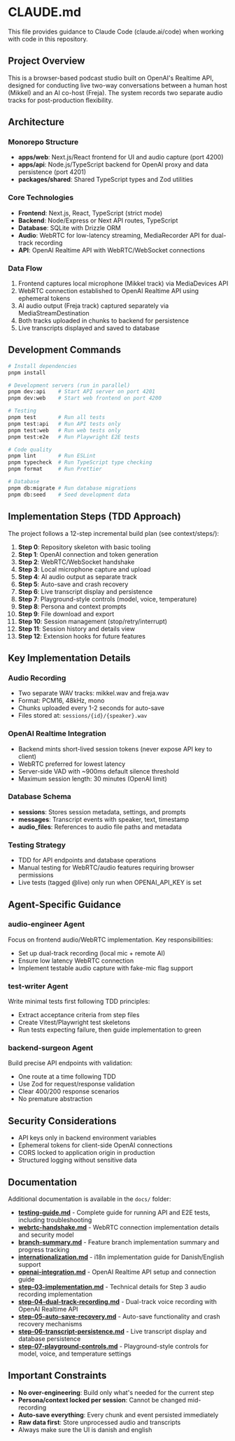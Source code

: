 # CLAUDE.md

This file provides guidance to Claude Code (claude.ai/code) when working with code in this repository.

## Project Overview

This is a browser-based podcast studio built on OpenAI's Realtime API, designed for conducting live two-way conversations between a human host (Mikkel) and an AI co-host (Freja). The system records two separate audio tracks for post-production flexibility.

## Architecture

### Monorepo Structure
- **apps/web**: Next.js/React frontend for UI and audio capture (port 4200)
- **apps/api**: Node.js/TypeScript backend for OpenAI proxy and data persistence (port 4201)
- **packages/shared**: Shared TypeScript types and Zod utilities

### Core Technologies
- **Frontend**: Next.js, React, TypeScript (strict mode)
- **Backend**: Node/Express or Next API routes, TypeScript
- **Database**: SQLite with Drizzle ORM
- **Audio**: WebRTC for low-latency streaming, MediaRecorder API for dual-track recording
- **API**: OpenAI Realtime API with WebRTC/WebSocket connections

### Data Flow
1. Frontend captures local microphone (Mikkel track) via MediaDevices API
2. WebRTC connection established to OpenAI Realtime API using ephemeral tokens
3. AI audio output (Freja track) captured separately via MediaStreamDestination
4. Both tracks uploaded in chunks to backend for persistence
5. Live transcripts displayed and saved to database

## Development Commands

```bash
# Install dependencies
pnpm install

# Development servers (run in parallel)
pnpm dev:api    # Start API server on port 4201
pnpm dev:web    # Start web frontend on port 4200

# Testing
pnpm test       # Run all tests
pnpm test:api   # Run API tests only  
pnpm test:web   # Run web tests only
pnpm test:e2e   # Run Playwright E2E tests

# Code quality
pnpm lint       # Run ESLint
pnpm typecheck  # Run TypeScript type checking
pnpm format     # Run Prettier

# Database
pnpm db:migrate # Run database migrations
pnpm db:seed    # Seed development data
```

## Implementation Steps (TDD Approach)

The project follows a 12-step incremental build plan (see context/steps/):

1. **Step 0**: Repository skeleton with basic tooling
2. **Step 1**: OpenAI connection and token generation
3. **Step 2**: WebRTC/WebSocket handshake
4. **Step 3**: Local microphone capture and upload
5. **Step 4**: AI audio output as separate track
6. **Step 5**: Auto-save and crash recovery
7. **Step 6**: Live transcript display and persistence
8. **Step 7**: Playground-style controls (model, voice, temperature)
9. **Step 8**: Persona and context prompts
10. **Step 9**: File download and export
11. **Step 10**: Session management (stop/retry/interrupt)
12. **Step 11**: Session history and details view
13. **Step 12**: Extension hooks for future features

## Key Implementation Details

### Audio Recording
- Two separate WAV tracks: mikkel.wav and freja.wav
- Format: PCM16, 48kHz, mono
- Chunks uploaded every 1-2 seconds for auto-save
- Files stored at: `sessions/{id}/{speaker}.wav`

### OpenAI Realtime Integration
- Backend mints short-lived session tokens (never expose API key to client)
- WebRTC preferred for lowest latency
- Server-side VAD with ~900ms default silence threshold
- Maximum session length: 30 minutes (OpenAI limit)

### Database Schema
- **sessions**: Stores session metadata, settings, and prompts
- **messages**: Transcript events with speaker, text, timestamp
- **audio_files**: References to audio file paths and metadata

### Testing Strategy
- TDD for API endpoints and database operations
- Manual testing for WebRTC/audio features requiring browser permissions
- Live tests (tagged @live) only run when OPENAI_API_KEY is set

## Agent-Specific Guidance

### audio-engineer Agent
Focus on frontend audio/WebRTC implementation. Key responsibilities:
- Set up dual-track recording (local mic + remote AI)
- Ensure low latency WebRTC connection
- Implement testable audio capture with fake-mic flag support

### test-writer Agent  
Write minimal tests first following TDD principles:
- Extract acceptance criteria from step files
- Create Vitest/Playwright test skeletons
- Run tests expecting failure, then guide implementation to green

### backend-surgeon Agent
Build precise API endpoints with validation:
- One route at a time following TDD
- Use Zod for request/response validation
- Clear 400/200 response scenarios
- No premature abstraction

## Security Considerations
- API keys only in backend environment variables
- Ephemeral tokens for client-side OpenAI connections
- CORS locked to application origin in production
- Structured logging without sensitive data

## Documentation

Additional documentation is available in the `docs/` folder:

- **[testing-guide.md](docs/testing-guide.md)** - Complete guide for running API and E2E tests, including troubleshooting
- **[webrtc-handshake.md](docs/webrtc-handshake.md)** - WebRTC connection implementation details and security model
- **[branch-summary.md](docs/branch-summary.md)** - Feature branch implementation summary and progress tracking
- **[internationalization.md](docs/internationalization.md)** - i18n implementation guide for Danish/English support
- **[openai-integration.md](docs/openai-integration.md)** - OpenAI Realtime API setup and connection guide
- **[step-03-implementation.md](docs/step-03-implementation.md)** - Technical details for Step 3 audio recording implementation
- **[step-04-dual-track-recording.md](docs/step-04-dual-track-recording.md)** - Dual-track voice recording with OpenAI Realtime API
- **[step-05-auto-save-recovery.md](docs/step-05-auto-save-recovery.md)** - Auto-save functionality and crash recovery mechanisms
- **[step-06-transcript-persistence.md](docs/step-06-transcript-persistence.md)** - Live transcript display and database persistence
- **[step-07-playground-controls.md](docs/step-07-playground-controls.md)** - Playground-style controls for model, voice, and temperature settings

## Important Constraints
- **No over-engineering**: Build only what's needed for the current step
- **Persona/context locked per session**: Cannot be changed mid-recording
- **Auto-save everything**: Every chunk and event persisted immediately
- **Raw data first**: Store unprocessed audio and transcripts
- Always make sure the UI is danish and english